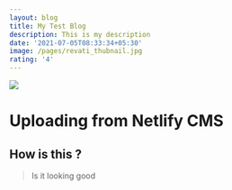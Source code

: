 ```yaml
---
layout: blog
title: My Test Blog
description: This is my description
date: '2021-07-05T08:33:34+05:30'
image: /pages/revati_thubnail.jpg
rating: '4'
---
```

![](/pages/revati.png)

# Uploading from Netlify CMS

## How is this ?

> Is it looking good
